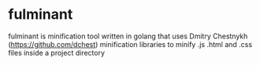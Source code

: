 fulminant
=========

fulminant is minification tool written in golang that uses Dmitry Chestnykh (https://github.com/dchest) minification libraries to minify .js .html and .css files inside a project directory
